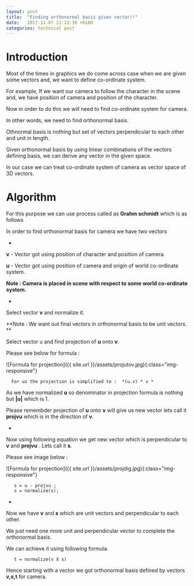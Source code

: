 ```yaml
---
layout: post
title:  "Finding orthonormal basis given vector!!"
date:   2017-11-07 21:22:36 +0100
categories: technical post
---
```


**Introduction**
==========================================================================================================================================================================================
Most of the times in graphics we do come across case when we are given some vectors and, we want to define co-ordinate system.   

For example, If we want our camera to follow the character in the scene  and, we have position of camera and position of the character.   

Now in order to do this we will need to find co-ordinate system for camera.   

In other words, we need to find orthonormal basis.   

Othnormal basis is nothing but set of vectors perpendicular to each other and unit in length.   

Given orthonormal basis by using linear combinations of the vectors defining basis, we can derive any vector in the given space.   

In our case we can treat co-ordinate system of camera as vector space of 3D vectors.   

**Algorithm**
==========================================================================================================================================================================================
For this purpose we can use process called as **Grahm schmidt** which is as follows  

In order to find orthonormal basis for camera we have two vectors    

+

  **v** - Vector got using position of character and position of camera.  
  
  **u** - Vector got using position of camera and origin of world co-ordinate system.  
  
  
  **Note : Camera is placed in scene with respect to some world co-ordinate system.**  
  

+

  Select vector **v** and normalize it.  
  
  **Note : We want out final vectors in orthonormal basis to be unit vectors. **  
  
  Select vector u and find projection of **u** onto **v**.   
  
  Please see below for formula :   

  ![Formula for projection]({{ site.url }}/assets/projutov.jpg){:class="img-responsive"}  
  

~~~~~~~~~~~~~~~~~~~~~~~~~~~~~~~~~~~~~~~~~~~~~~~~~~~~~~~~~~~~~~~~~~~~~~~~~~~~~~~~~~~~~~~~~~~~~~~~~~~~~~~~~~~~~~~~~~~~~~~~~~~~~~~~~~~~~~~~~~~~~~~~~~~~~~~~~~~~~~~~~~~~~~~~~~~~~~~~~~~~~~~~~~~~~~~~~~~~  
  For us the projection is simplified to :  *(u.v) * v *
~~~~~~~~~~~~~~~~~~~~~~~~~~~~~~~~~~~~~~~~~~~~~~~~~~~~~~~~~~~~~~~~~~~~~~~~~~~~~~~~~~~~~~~~~~~~~~~~~~~~~~~~~~~~~~~~~~~~~~~~~~~~~~~~~~~~~~~~~~~~~~~~~~~~~~~~~~~~~~~~~~~~~~~~~~~~~~~~~~~~~~~~~~~~~~~~~~~~
  
  As we have normalized **u** so denominator in projection formula is nothing but **|u|** which is 1.  
  
  Please remembder projection of **u** onto **v** will give us new vector lets call it **projvu** which is in the direction of **v**.  
  

+

  Now using following equation we get new vector which is perpendicular to **v** and **projvu** . Lets call it **s**.  
  
  Please see image below :  
  

  ![Formula for projection]({{ site.url }}/assets/projdig.jpg){:class="img-responsive"}  
  

~~~~~~~~~~~~~~~~~~~~~~~~~~~~~~~~~~~~~~~~~~~~~~~~~~~~~~~~~~~~~~~~~~~~~~~~~~~~~~~~~~~~~~~~~~~~~~~~~~~~~~~~~~~~~~~~~~~~~~~~~~~~~~~~~~~~~~~~~~~~~~~~~~~~~~~~~~~~~~~~~~~~~~~~~~~~~~~~~~~~~~~~~~~~~~~~~~~~
   s = u - projvu ; 
   s = normalize(s);
~~~~~~~~~~~~~~~~~~~~~~~~~~~~~~~~~~~~~~~~~~~~~~~~~~~~~~~~~~~~~~~~~~~~~~~~~~~~~~~~~~~~~~~~~~~~~~~~~~~~~~~~~~~~~~~~~~~~~~~~~~~~~~~~~~~~~~~~~~~~~~~~~~~~~~~~~~~~~~~~~~~~~~~~~~~~~~~~~~~~~~~~~~~~~~~~~~~~  
+

   Now we have **v** and **s** which are unit vectors and perpendicular to each other.   
   
   We just need one more unit and perpendicular vector to complete the orthonormal basis.  
   
   We can achieve it using following formula.  
   

~~~~~~~~~~~~~~~~~~~~~~~~~~~~~~~~~~~~~~~~~~~~~~~~~~~~~~~~~~~~~~~~~~~~~~~~~~~~~~~~~~~~~~~~~~~~~~~~~~~~~~~~~~~~~~~~~~~~~~~~~~~~~~~~~~~~~~~~~~~~~~~~~~~~~~~~~~~~~~~~~~~~~~~~~~~~~~~~~~~~~~~~~~~~~~~~~~~~  
   t = normalize(v X s)
~~~~~~~~~~~~~~~~~~~~~~~~~~~~~~~~~~~~~~~~~~~~~~~~~~~~~~~~~~~~~~~~~~~~~~~~~~~~~~~~~~~~~~~~~~~~~~~~~~~~~~~~~~~~~~~~~~~~~~~~~~~~~~~~~~~~~~~~~~~~~~~~~~~~~~~~~~~~~~~~~~~~~~~~~~~~~~~~~~~~~~~~~~~~~~~~~~~~

   Hence starting with a vector we got orthonormal basis defined by vectors **v,s,t** for camera.   
   